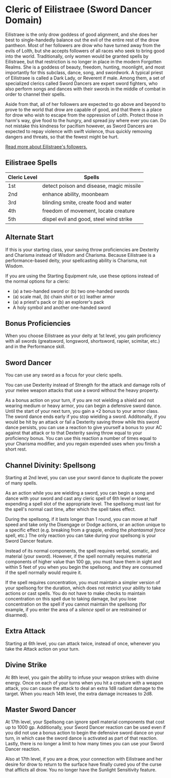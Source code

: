 # Cleric of Eilistraee (Sword Dancer Domain)
Eilistraee is the only drow goddess of good alignment, and she does her best to single-handedly balance out the evil of the entire rest of the drow pantheon. Most of her followers are drow who have turned away from the evils of Lolth, but she accepts followers of all races who seek to bring good into the world. Traditionally, only women would be granted spells by Eilistraee, but that restriction is no longer in place in the modern Forgotten Realms. She is a goddess of beauty, freedom, hunting, moonlight, and most importantly for this subclass, dance, song, and swordwork. A typical priest of Eilistraee is called a Dark Lady, or Reverent if male. Among them, a set of specialized clerics called Sword Dancers are expert sword fighters, who also perform songs and dances with their swords in the middle of combat in order to channel their spells.

Aside from that, all of her followers are expected to go above and beyond to prove to the world that drow are capable of good, and that there is a place for drow who wish to escape from the oppression of Lolth. Protect those in harm's way, give food to the hungry, and spread joy where ever you can. Do not mistake this kindness for pacifism however, as Sword Dancers are expected to repay violence with swift violence, thus quickly removing dangers and threats, so that the fewest might be hurt.

[Read more about Eilistraee's followers.](https://forgottenrealms.fandom.com/wiki/Church_of_Eilistraee)

## Eilistraee Spells
Cleric Level | Spells
------------ | ------
1st | detect poison and disease, magic missile
2nd | enhance ability, moonbeam
3rd | blinding smite, create food and water
4th | freedom of movement, locate creature
5th | dispel evil and good, steel wind strike

## Alternate Start
If this is your starting class, your saving throw proficiencies are Dexterity and Charisma instead of Wisdom and Charisma. Because Eilistraee is a performance-based deity, your spellcasting ability is Charisma, not Wisdom.

If you are using the Starting Equipment rule, use these options instead of the normal options for a cleric:
* (a) a two-handed sword or (b) two one-handed swords
* (a) scale mail, (b) chain shirt or (c) leather armor
* (a) a priest's pack or (b) an explorer's pack
* A holy symbol and another one-handed sword

## Bonus Proficiencies
When you choose Eilistraee as your deity at 1st level, you gain proficiency with all swords (greatsword, longsword, shortsword, rapier, scimitar, etc.) and in the Performance skill.

## Sword Dancer
You can use any sword as a focus for your cleric spells.

You can use Dexterity instead of Strength for the attack and damage rolls of your melee weapon attacks that use a sword without the heavy property.

As a bonus action on your turn, if you are not wielding a shield and not wearing medium or heavy armor, you can begin a defensive sword dance. Until the start of your next turn, you gain a +2 bonus to your armor class. The sword dance ends early if you stop wielding a sword. Additonally, if you would be hit by an attack or fail a Dexterity saving throw while this sword dance persists, you can use a reaction to give yourself a bonus to your AC against that attack or to that Dexterity saving throw equal to your proficiency bonus. You can use this reaction a number of times equal to your Charisma modifier, and you regain expended uses when you finish a short rest.

## Channel Divinity: Spellsong
Starting at 2nd level, you can use your sword dance to duplicate the power of many spells.

As an action while you are wielding a sword, you can begin a song and dance with your sword and cast any cleric spell of 6th level or lower, expending a spell slot of the appropriate level. The spellsong must last for the spell's normal cast time, after which the spell takes effect.

During the spellsong, if it lasts longer than 1 round, you can move at half speed and take only the Disengage or Dodge actions, or an action unique to a specific effect (e.g. breaking from a grapple, ending the *phantasmal force* spell, etc.) The only reaction you can take during your spellsong is your Sword Dancer feature.

Instead of its normal components, the spell requires verbal, somatic, and material (your sword). However, if the spell normally requires material components of higher value than 100 gp, you must have them in sight and within 5 feet of you when you begin the spellsong, and they are consumed if the spell normally would require it.

If the spell requires concentration, you must maintain a simpler version of your spellsong for the duration, which does not restrict your ability to take actions or cast spells. You do not have to make checks to maintain concentration on this spell due to taking damage, but you lose concentration on the spell if you cannot maintain the spellsong (for example, if you enter the area of a *silence* spell or are restrained or disarmed).

## Extra Attack
Starting at 6th level, you can attack twice, instead of once, whenever you take the Attack action on your turn.

## Divine Strike
At 8th level, you gain the ability to infuse your weapon strikes with divine energy. Once on each of your turns when you hit a creature with a weapon attack, you can cause the attack to deal an extra 1d8 radiant damage to the target. When you reach 14th level, the extra damage increases to 2d8.

## Master Sword Dancer
At 17th level, your Spellsong can ignore spell material components that cost up to 1000 gp. Additionally, your Sword Dancer reaction can be used even if you did not use a bonus action to begin the defensive sword dance on your turn, in which case the sword dance is activated as part of that reaction. Lastly, there is no longer a limit to how many times you can use your Sword Dancer reaction.

Also at 17th level, if you are a drow, your connection with Eilistraee and her desire for drow to return to the surface have finally cured you of the curse that afflicts all drow. You no longer have the Sunlight Sensitivity feature.

